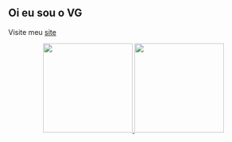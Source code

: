 ## Oi eu sou o VG
<div>
  <p>Visite meu <a href="https://vg083.github.io/MeuPortfolio/" target="_blank">site</a></p>
</div>
<div align="center">
  <a href="https://github.com/VG083">
  <img height="180em" src="https://github-readme-stats.vercel.app/api?username=VG083&show_icons=true&include_all_commits=true&count_private=true"/>
  <img height="180em" src="https://github-readme-stats.vercel.app/api/top-langs/?username=VG083&layout=compact&langs_count=9"/>
</div>
